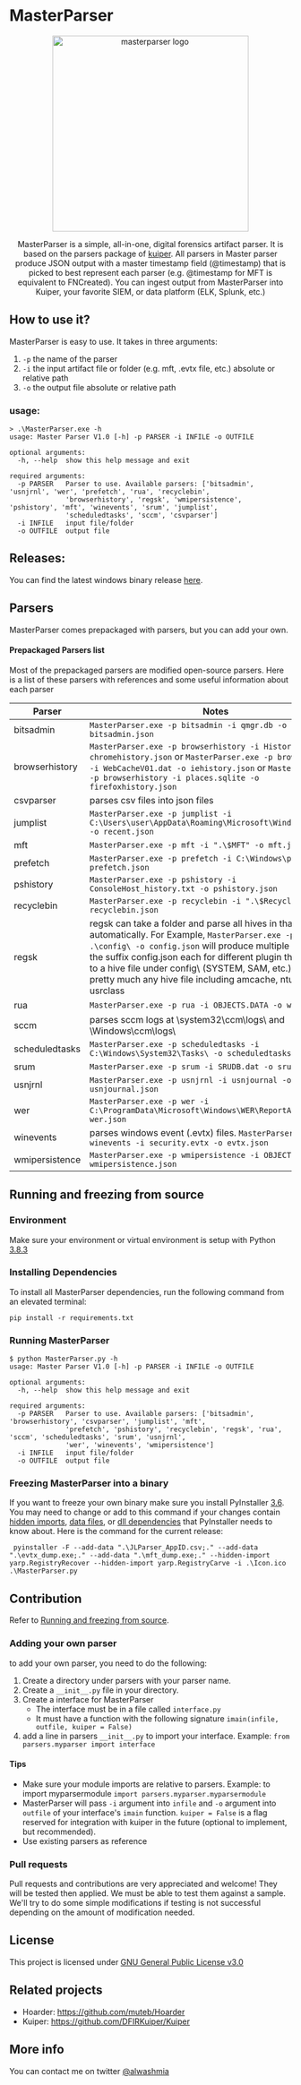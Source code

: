 # MasterParser
<p align="center">
<img alt="masterparser logo" width="350"
src="https://github.com/alwashmi/MasterParser/blob/master/logo.png" />
</p>

<p align="center">
MasterParser is a simple, all-in-one, digital forensics artifact parser. It is based on the parsers package of <a href="https://github.com/DFIRKuiper/Kuiper/tree/master/app/parsers">kuiper</a>. All parsers in Master parser produce JSON output with a master timestamp field (@timestamp) that is picked to best represent each parser (e.g. @timestamp for MFT is equivalent to FNCreated). You can ingest output from MasterParser into Kuiper, your favorite SIEM, or data platform (ELK, Splunk, etc.)
</p>

## How to use it?
MasterParser is easy to use. It takes in three arguments:

 1. `-p` the name of the parser
 2. `-i` the input artifact file or folder (e.g. mft, .evtx file, etc.) absolute or relative path
 3. `-o` the output file absolute or relative path
### usage:
    > .\MasterParser.exe -h
    usage: Master Parser V1.0 [-h] -p PARSER -i INFILE -o OUTFILE
    
    optional arguments:
      -h, --help  show this help message and exit
    
    required arguments:
      -p PARSER   Parser to use. Available parsers: ['bitsadmin', 'usnjrnl', 'wer', 'prefetch', 'rua', 'recyclebin',
                  'browserhistory', 'regsk', 'wmipersistence', 'pshistory', 'mft', 'winevents', 'srum', 'jumplist',
                  'scheduledtasks', 'sccm', 'csvparser']
      -i INFILE   input file/folder
      -o OUTFILE  output file

## Releases:
You can find the latest windows binary release [here](https://github.com/alwashmi/MasterParser/releases/latest).

## Parsers
MasterParser comes prepackaged with parsers, but you can add your own.
#### Prepackaged Parsers list
Most of the prepackaged parsers are modified open-source parsers. Here is a list of these parsers with references and some useful information about each parser

|Parser|Notes|Reference|
|---|---|---|
|bitsadmin|`MasterParser.exe -p bitsadmin -i qmgr.db -o bitsadmin.json`|[ANSSI-FR](https://github.com/ANSSI-FR/bits_parser)|
|browserhistory|`MasterParser.exe -p browserhistory -i History -o chromehistory.json` or `MasterParser.exe -p browserhistory -i WebCacheV01.dat -o iehistory.json` or `MasterParser.exe -p browserhistory -i places.sqlite -o firefoxhistory.json`|[salehmuhaysin](https://github.com/salehmuhaysin/BrowserHistory_ELK)|
|csvparser|parses csv files into json files|[salehmuhaysin](https://github.com/salehmuhaysin)|
|jumplist|`MasterParser.exe -p jumplist -i C:\Users\user\AppData\Roaming\Microsoft\Windows\Recent\ -o recent.json`|[salehmuhaysin](https://github.com/salehmuhaysin/JumpList_Lnk_Parser)|
|mft|`MasterParser.exe -p mft -i ".\$MFT" -o mft.json`|[omerbenamram](https://github.com/omerbenamram/mft)|
|prefetch|`MasterParser.exe -p prefetch -i C:\Windows\prefetch\ -o prefetch.json`|[bromiley](https://github.com/bromiley/tools/tree/master/win10_prefetch)|
|pshistory|`MasterParser.exe -p pshistory -i ConsoleHost_history.txt -o pshistory.json`|[salehmuhaysin](https://github.com/salehmuhaysin)|
|recyclebin|`MasterParser.exe -p recyclebin -i ".\$Recycle.Bin\" -o recyclebin.json`|[muteb](https://github.com/muteb)|
|regsk|regsk can take a folder and parse all hives in that folder automatically. For Example, `MasterParser.exe -p regsk -i .\config\ -o config.json` will produce multiple files with the suffix config.json each for different plugin that applies to a hive file under config\ (SYSTEM, SAM, etc.). It handles pretty much any hive file including amcache, ntuser, and usrclass|[muteb](https://github.com/muteb/RegSkewer)|
|rua|`MasterParser.exe -p rua -i OBJECTS.DATA -o wmirua.json`|[davidpany](https://github.com/davidpany/WMI_Forensics)|
|sccm|parses sccm logs at \system32\ccm\logs\ and \Windows\ccm\logs\ |[muteb](https://github.com/muteb) and [AbdulRhmanAlfaifi](https://github.com/AbdulRhmanAlfaifi)|
|scheduledtasks|`MasterParser.exe -p scheduledtasks -i C:\Windows\System32\Tasks\ -o scheduledtasks.json`|[muteb](https://github.com/muteb)|
|srum|`MasterParser.exe -p srum -i SRUDB.dat -o srum.json`|[salehmuhaysin](https://github.com/salehmuhaysin/SRUM_parser)|
|usnjrnl|`MasterParser.exe -p usnjrnl -i usnjournal -o usnjournal.json`|[PoorBillionaire](https://github.com/PoorBillionaire/USN-Journal-Parser)|
|wer|`MasterParser.exe -p wer -i C:\ProgramData\Microsoft\Windows\WER\ReportArchive\ -o wer.json`|[muteb](https://github.com/muteb) and [AbdulRhmanAlfaifi](https://github.com/AbdulRhmanAlfaifi)|
|winevents|parses windows event (.evtx) files. `MasterParser.exe -p winevents -i security.evtx -o evtx.json`|[omerbenamram](https://github.com/omerbenamram/evtx)|
|wmipersistence|`MasterParser.exe -p wmipersistence -i OBJECTS.DATA -o wmipersistence.json`|[davidpany](https://github.com/davidpany/WMI_Forensics)|

## Running and freezing from source

### Environment
Make sure your environment or virtual environment is setup with Python [3.8.3](https://www.python.org/downloads/release/python-383/)

### Installing Dependencies

To install all MasterParser dependencies, run the following command from an elevated terminal:

`pip install -r requirements.txt` 

### Running MasterParser

    $ python MasterParser.py -h
    usage: Master Parser V1.0 [-h] -p PARSER -i INFILE -o OUTFILE
    
    optional arguments:
      -h, --help  show this help message and exit
    
    required arguments:
      -p PARSER   Parser to use. Available parsers: ['bitsadmin', 'browserhistory', 'csvparser', 'jumplist', 'mft',
                  'prefetch', 'pshistory', 'recyclebin', 'regsk', 'rua', 'sccm', 'scheduledtasks', 'srum', 'usnjrnl',
                  'wer', 'winevents', 'wmipersistence']
      -i INFILE   input file/folder
      -o OUTFILE  output file

### Freezing MasterParser into a binary
If you want to freeze your own binary make sure you install PyInstaller [3.6](https://www.pyinstaller.org/). You may need to change or add to this command if your changes contain [hidden imports](https://pyinstaller.readthedocs.io/en/stable/usage.html), [data files](https://pyinstaller.readthedocs.io/en/stable/usage.html), or [dll dependencies](https://pyinstaller.readthedocs.io/en/stable/usage.html) that PyInstaller needs to know about.
Here is the command for the current release:

     pyinstaller -F --add-data ".\JLParser_AppID.csv;." --add-data ".\evtx_dump.exe;." --add-data ".\mft_dump.exe;." --hidden-import yarp.RegistryRecover --hidden-import yarp.RegistryCarve -i .\Icon.ico .\MasterParser.py

## Contribution
Refer to [Running and freezing from source](#running-and-freezing-from-source).
### Adding your own parser
to add your own parser, you need to do the following:

 1. Create a directory under parsers with your parser name.
 2. Create a `__init__.py` file in your directory.
 3. Create a interface for MasterParser
	 - The interface must be in a file called `interface.py`
	 - It must have a function with the following signature `imain(infile, outfile, kuiper = False)`
 4. add a line in parsers `__init__.py` to import your interface. Example: `from parsers.myparser import interface`
#### Tips
- Make sure your module imports are relative to parsers. Example: to import myparsermodule `import parsers.myparser.myparsermodule`
- MasterParser will pass `-i` argument into `infile` and `-o` argument into `outfile` of your interface's `imain` function. `kuiper = False` is a flag reserved for integration with kuiper in the future (optional to implement, but recommended).
- Use existing parsers as reference

### Pull requests
Pull requests and contributions are very appreciated and welcome!
They will be tested then applied. We must be able to test them against a sample. We'll try to do some simple modifications if testing is not successful depending on the amount of modification needed.

## License
This project is licensed under [GNU General Public License v3.0](https://github.com/alwashmi/MasterParser/blob/master/LICENSE)

## Related projects
- Hoarder: https://github.com/muteb/Hoarder
- Kuiper: https://github.com/DFIRKuiper/Kuiper

## More info
You can contact me on twitter [@alwashmia](https://twitter.com/alwashmia)
